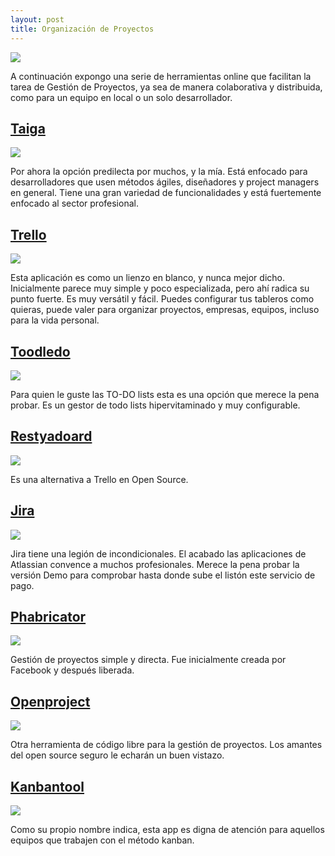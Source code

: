 ```yaml
---
layout: post
title: Organización de Proyectos
---
```


![](https://i.imgur.com/Fp5uv89.png)

A continuación expongo una serie de herramientas online que facilitan la tarea de Gestión de Proyectos, ya sea de manera colaborativa y distribuida, como para un equipo en local o un solo desarrollador.

## [Taiga][b4bb795c]

  [b4bb795c]: https://taiga.io/ "Taiga"

![](https://d1us95wkqce0jo.cloudfront.net/site/company/logo/22675_423375.jpg)

Por ahora la opción predilecta por muchos, y la mía. Está enfocado para desarrolladores que usen métodos ágiles, diseñadores y project managers en general. Tiene una gran variedad de funcionalidades y está fuertemente enfocado al sector profesional.

## [Trello](https://trello.com/)

![](https://www.easy-insight.com/images/trello.png)

Esta aplicación es como un lienzo en blanco, y nunca mejor dicho. Inicialmente parece muy simple y poco especializada, pero  ahí radica su punto fuerte.
Es muy versátil y fácil. Puedes configurar tus tableros como quieras, puede valer para organizar proyectos, empresas, equipos, incluso para la vida personal.



## [Toodledo](https://www.toodledo.com/)
![](https://i.imgur.com/EI1BBds.png)

Para quien le guste las TO-DO lists esta es una opción que merece la pena probar. Es un gestor de todo lists hipervitaminado y muy configurable.

## [Restyadoard](http://restya.com/)
![](https://i.imgur.com/DfAysDU.png)

Es una alternativa a Trello en Open Source.

## [Jira](https://es.atlassian.com/software/jira)
![](https://i.imgur.com/hxQhiKe.png)

Jira tiene una legión de incondicionales. El acabado las aplicaciones de Atlassian convence a muchos profesionales. Merece la pena probar la versión Demo para comprobar hasta donde sube el listón este servicio de pago.

## [Phabricator](https://www.phacility.com/)
![](https://i.imgur.com/gZeg9q2.png)

Gestión de proyectos simple y directa. Fue inicialmente creada por Facebook y después liberada.

## [Openproject](https://www.openproject.org/)
![](https://www.openproject.org/wp-content/uploads/sites/7/2015/04/logo_openproject_foundation-300x119.png)

Otra herramienta de código libre para la gestión de proyectos. Los amantes del open source seguro le echarán un buen vistazo.


## [Kanbantool](https://kanbantool.com/es/)
![](https://static2.financesonline.com/uploads/2015/05/kanbanth-220x90.png)

Como su propio nombre indica, esta app es digna de atención para aquellos equipos que trabajen con el método kanban.
